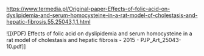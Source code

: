 
https://www.termedia.pl/Original-paper-Effects-of-folic-acid-on-dyslipidemia-and-serum-homocysteine-in-a-rat-model-of-cholestasis-and-hepatic-fibrosis,55,25043,1,1.html

![[(PDF) Effects of folic acid on dyslipidemia and serum homocysteine in a rat model of cholestasis and hepatic fibrosis - 2015 - PJP_Art_25043-10.pdf]]
